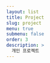```yaml
---
layout: list
title: Project
slug: project
menu: true
submenu: false
order: 3
description: >
  개인 프로젝트
---
```

